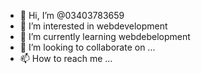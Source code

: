 - 👋 Hi, I’m @03403783659
- 👀 I’m interested in webdevelopment
- 🌱 I’m currently learning webdebelopment
- 💞️ I’m looking to collaborate on ...
- 📫 How to reach me ...

<!---
03403783659/03403783659 is a ✨ special ✨ repository because its `README.md` (this file) appears on your GitHub profile.
You can click the Preview link to take a look at your changes.
--->
